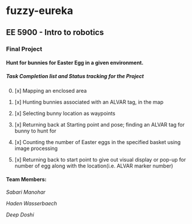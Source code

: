 # fuzzy-eureka </br>
## EE 5900 - Intro to robotics </br>
### Final Project

#### Hunt for bunnies for Easter Egg in a given environment.


##### Task Completion list and Status tracking for the Project

0. [x] Mapping an enclosed area

0. [x] Hunting bunnies associated with an ALVAR tag, in the map

0. [x] Selecting bunny location as waypoints

0. [x] Returning back at Starting point and pose; finding an ALVAR tag for bunny to hunt for

0. [x] Counting the number of Easter eggs in the specified basket using image processing

0. [x] Returning back to start point to give out visual display or pop-up for number of egg along with the location(i.e. ALVAR marker number)

#### Team Members:

*Sabari Manohar*

*Haden Wasserbaech*

*Deep Doshi*
